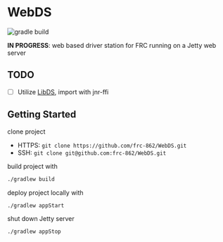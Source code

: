 # WebDS

![gradle build](https://github.com/frc-862/WebDS/workflows/gradle%20build/badge.svg)

**IN PROGRESS**: web based driver station for FRC running on a Jetty web server

## TODO

- [ ] Utilize [LibDS](https://github.com/FRC-Utilities/LibDS), import with jnr-ffi

## Getting Started

clone project

- HTTPS: `git clone https://github.com/frc-862/WebDS.git`
- SSH: `git clone git@github.com:frc-862/WebDS.git`

build project with

```bash
./gradlew build
```

deploy project locally with

```bash
./gradlew appStart
```

shut down Jetty server

```bash
./gradlew appStop
```
